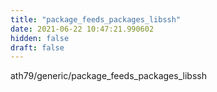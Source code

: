 ```yaml
---
title: "package_feeds_packages_libssh"
date: 2021-06-22 10:47:21.990602
hidden: false
draft: false
---
```


ath79/generic/package_feeds_packages_libssh

